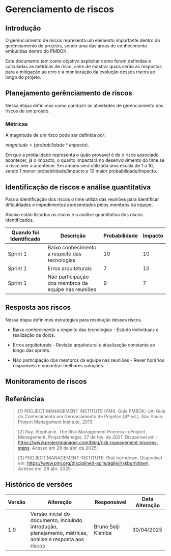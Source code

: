 # Gerenciamento de riscos

## Introdução

O gerênciamento de riscos representa um elemento importante dentro do gerênciamento de projetos, sendo uma das áreas de conhecimento embutidas dentro do PMBOK.

Este documento tem como objetivo explicitar como foram definidas e calculadas as métricas de risco, além de mostrar quais serão as respostas para a mitigação ao erro e a monitoração da evolução desses riscos ao longo do projeto.

## Planejamento gerênciamento de riscos

Nessa etapa definimos como conduzir as atividades de gerenciamento dos riscos de um projeto.

### Métricas

A magnitude de um risco pode ser definida por: 

$magnitude = (probabilidade * impacto)$.

Em que a probalidade representa o quão provavel é de o risco associado acontecer, já o impacto, o quanto impactará no desenvolvimento do time se o risco vier a acontecer. Em ambos será utilizada uma escala de 1 a 10, sendo 1 menor probabilidade/impacto e 10 maior probabilidade/impacto.


## Identificação de riscos e análise quantitativa

Para a identificação dos riscos o time utiliza das reuniões para identificar dificuldades e impedimentos apresentados pelos membros da equipe.

Abaixo estão listados os riscos e a análise quantitativa dos riscos identificados.

| Quando foi Identificado | Descrição                                           | Probabilidade | Impacto |
| ----------------------- | --------------------------------------------------- | ------------- | ------- |
| Sprint 1                | Baixo conhecimento a respeito das tecnologias       | 10            | 10      |
| Sprint 1                | Erros arquiteturais                                 | 7             | 10      |
| Sprint 1                | Não participação dos membros da equipe nas reuniões | 9             | 7       |


## Resposta aos riscos

Nessa etapa definimos estratégias para resolução desses riscos.

- Baixo conhecimento a respeito das tecnologias - Estudo individuais e realização de dojos.

- Erros arquiteturais - Revisão arquitetural e atualização constante ao longo das sprints.

- Não participação dos membros da equipe nas reuniões - Rever horários disponiveis e encontrar melhores soluções.

## Monitoramento de riscos


## Referências

> [1] PROJECT MANAGEMENT INSTITUTE (PMI). Guia PMBOK: Um Guia do Conhecimento em Gerenciamento de Projetos [4ª ed.]. São Paulo: Project Management Institute, 2013.

> [2] Ray, Stephanie. The Risk Management Process in Project Management. ProjectManager, 27 de fev. de 2021. Disponível em : https://www.projectmanager.com/blog/risk-management-process-steps. Acesso em 28 de abr. de 2025.

> [3] PROJECT MANAGEMENT INSTITUTE. Risk burndown. Disponível em: https://www.pmi.org/disciplined-agile/agile/riskburndown. Acesso em: 28 abr. 2025.


## Histórico de versões

| Versão | Alteração       | Responsável         | Data Alteração |
|--------|-----------------|---------------------|----------------|
| 1.0    | Versão inicial do documento, incluindo introdução, planejamento, métricas, análise e resposta aos riscos  | Bruno Seiji Kishibe | 30/04/2025 |